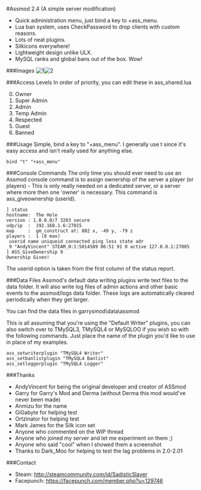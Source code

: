 #Assmod 2.4 (A simple server modification)

- Quick administration menu, just bind a key to +ass_menu.
- Lua ban system, uses CheckPassword to drop clients with custom reasons.
- Lots of neat plugins.
- Silkicons everywhere!
- Lightweight design unlike ULX.
- MySQL ranks and global bans out of the box. Wow!

###Images
![1](http://dl.dropbox.com/u/5601782/assmod/ranks.PNG)![2](http://dl.dropbox.com/u/5601782/assmod/sandbox.PNG)

###Access Levels
In order of priority, you can edit these in ass_shared.lua

0. Owner
1. Super Admin
2. Admin
3. Temp Admin
4. Respected
5. Guest
255. Banned

###Usage
Simple, bind a key to "+ass_menu". I generally use t since it's easy access and isn't really used for anything else.

```
bind "t" "+ass_menu"
```

###Console Commands
The only time you should ever need to use an Assmod console command is to assign ownership of the server a player (or players) - This is only really needed on a dedicated server, or a server where more then one 'owner' is necessary. This command is ass_giveownership (userid).

```
] status
hostname:  The Hole
version : 1.0.0.0/7 3203 secure 
udp/ip  :  192.168.1.6:27015
map     :  gm_construct at: 882 x, -49 y, -79 z
players :  1 (8 max)
 userid name uniqueid connected ping loss state adr
 9 "AndyVincent" STEAM_0:1:5014589 06:51 91 0 active 127.0.0.1:27005
] ASS_GiveOwnership 9
Ownership Given!
```

The userid option is taken from the first column of the status report.

###Data Files
Assmod's default data writing plugins write text files to the data folder. It will also write log files of admin actions and other basic events to the assmod/logs data folder. These logs are automatically cleared periodically when they get larger.

You can find the data files in garrysmod\data\assmod

This is all assuming that you're using the "Default Writer" plugins, you can also switch over to TMySQL3, TMySQL4 or MySQLOO if you wish so with the following commands. Just place the name of the plugin you'd like to use in place of my examples.

```
ass_setwriterplugin "TMySQL4 Writer"
ass_setbanlistplugin "TMySQL4 Banlist"
ass_setloggerplugin "TMySQL4 Logger"
```

###Thanks
* AndyVincent for being the original developer and creator of ASSmod
* Garry for Garry's Mod and Derma (without Derma this mod would've never been made)
* Anmizu for the name
* GiGabyte for helping test
* Ortzinator for helping test
* Mark James for the Silk icon set
* Anyone who commented on the WIP thread
* Anyone who joined my server and let me experiment on them ;)
* Anyone who said "cool" when I showed them a screenshot
* Thanks to Dark_Moo for helping to test the lag problems in 2.0-2.01

###Contact
- Steam: http://steamcommunity.com/id/SadisticSlayer
- Facepunch: https://facepunch.com/member.php?u=129746
